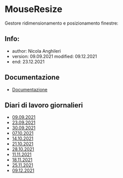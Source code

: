 # MouseResize
Gestore ridimensionamento e posizionamento finestre:

## Info:
- author: Nicola Anghileri
- version: 09.09.2021 modified: 09.12.2021
- end: 23.12.2021

## Documentazione
- [Documentazione](./Doc/Documentazione.md)

## Diari di lavoro giornalieri
- [09.09.2021](./Diari/2021-09-09_MouseResize.md)
- [23.09.2021](./Diari/2021-09-23_MouseResize.md)
- [30.09.2021](./Diari/2021-09-30_MouseResize.md)
- [07.10.2021](./Diari/2021-10-07_MouseResize.md)
- [14.10.2021](./Diari/2021-10-14_MouseResize.md)
- [21.10.2021](./Diari/2021-10-21_MouseResize.md)
- [28.10.2021](./Diari/2021-10-28_MouseResize.md)
- [11.11.2021](./Diari/2021-11-11_MouseResize.md)
- [18.11.2021](./Diari/2021-11-18_MouseResize.md)
- [25.11.2021](./Diari/2021-11-25_MouseResize.md)
- [09.12.2021](./Diari/2021-12-09_MouseResize.md)






